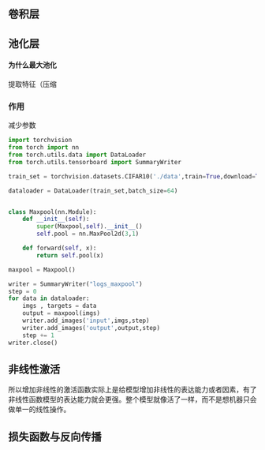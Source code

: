 ## 卷积层

## 池化层

#### 为什么最大池化

提取特征（压缩

### 作用

减少参数

```py	
import torchvision
from torch import nn
from torch.utils.data import DataLoader
from torch.utils.tensorboard import SummaryWriter

train_set = torchvision.datasets.CIFAR10('./data',train=True,download=True,transform=torchvision.transforms.ToTensor())

dataloader = DataLoader(train_set,batch_size=64)


class Maxpool(nn.Module):
    def __init__(self):
        super(Maxpool,self).__init__()
        self.pool = nn.MaxPool2d(3,1)

    def forward(self, x):
        return self.pool(x)

maxpool = Maxpool()

writer = SummaryWriter("logs_maxpool")
step = 0
for data in dataloader:
    imgs , targets = data
    output = maxpool(imgs)
    writer.add_images('input',imgs,step)
    writer.add_images('output',output,step)
    step += 1
writer.close()
```

## 非线性激活

所以增加非线性的激活函数实际上是给模型增加非线性的表达能力或者因素，有了非线性函数模型的表达能力就会更强。整个模型就像活了一样，而不是想机器只会做单一的线性操作。

## 损失函数与反向传播


